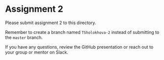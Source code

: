 # Assignment 2

Please submit assignment 2 to this directory.

Remember to create a branch named `TSholokhova-2` 
instead of submitting to the `master` branch.

If you have any questions, review the GitHub presentation or reach
out to your group or mentor on Slack.
